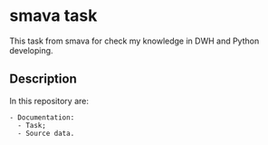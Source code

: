 # smava task

This task from smava for check my knowledge in DWH and Python developing.

## Description

In this repository are:

```
- Documentation:
  - Task;
  - Source data.
```